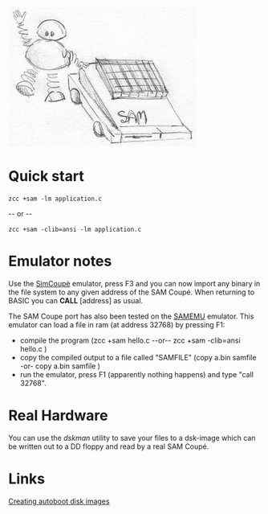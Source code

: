 
![](images/platform/sam.jpg)


# Quick start

    zcc +sam -lm application.c

-- or --

    zcc +sam -clib=ansi -lm application.c

# Emulator notes

Use the [SimCoupè](http://sourceforge.net/projects/simcoupe/) emulator, press F3 and you can now import any binary in the file system to any given address of the SAM Coupé.  When returning to BASIC you can **CALL** [address] as usual.

The SAM Coupe port has also been tested on the [SAMEMU](http://www.inf.upol.cz/~keprta/sam/samemu/welcome.html) emulator.
This emulator can load a file in ram (at address 32768) by pressing F1:

* compile the program (zcc +sam hello.c  --or--  zcc +sam -clib=ansi hello.c  )
* copy the compiled output to a file called "SAMFILE" (copy a.bin samfile -or- copy a.bin samfile )
* run the emulator, press F1 (apparently nothing happens) and type "call 32768".

# Real Hardware

You can use the *dskman* utility to save your files to a dsk-image which can be written out to a DD floppy and read by a real SAM Coupé.  

# Links

[Creating autoboot disk images](https://github.com/simonowen/pyz80)
